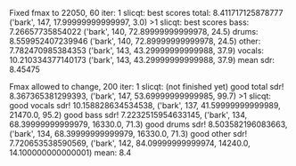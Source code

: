 Fixed fmax to 22050, 60 iter:
    1 slicqt:
        best scores
        total:  8.411717125878777       ('bark', 147, 17.99999999999997, 3.0)
    >1 slicqt:
        best scores
        bass:   7.26657735854022        ('bark', 140, 72.89999999999978, 24.5)
        drums:  8.559952407239946       ('bark', 140, 72.89999999999978, 24.5)
        other:  7.782470985384353       ('bark', 143, 43.29999999999988, 37.9)
        vocals:         10.210334377140173      ('bark', 143, 43.29999999999988, 37.9)
            mean sdr: 8.45475

Fmax allowed to change, 200 iter:
    1 slicqt:
        (not finished yet)
        good total sdr! 8.367365381299393, ('bark', 147, 53.69999999999985, 99.7)
    >1 slicqt:
        good vocals sdr! 10.158828634534538, ('bark', 137, 41.59999999999989, 21470.0, 95.2)
        good bass sdr! 7.2232515954633145, ('bark', 134, 68.39999999999979, 16330.0, 71.3)
        good drums sdr! 8.503582196083663, ('bark', 134, 68.39999999999979, 16330.0, 71.3)
        good other sdr! 7.720653538590569, ('bark', 142, 84.09999999999974, 14240.0, 14.100000000000001)
            mean: 8.4
